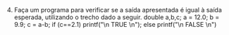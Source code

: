 4) Faça um programa para verificar se a saída apresentada é igual à saída esperada, utilizando o trecho dado a seguir. 
 double a,b,c;
 a = 12.0; b = 9.9;
 c = a-b;
 if (c==2.1) printf("\n TRUE \n"); else printf("\n FALSE \n")

